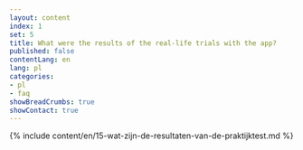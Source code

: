 ```yaml
---
layout: content
index: 1
set: 5
title: What were the results of the real-life trials with the app?
published: false
contentLang: en
lang: pl
categories:
- pl
- faq
showBreadCrumbs: true
showContact: true
---
```

{% include content/en/15-wat-zijn-de-resultaten-van-de-praktijktest.md %}
